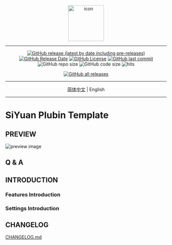 <div align="center">
<img alt="icon" src="https://cdn.jsdelivr.net/gh/Zuoqiu-Yingyi/siyuan-plugin-inbox/public/icon.png" style="width: 8em; height: 8em;">

---
[![GitHub release (latest by date including pre-releases)](https://img.shields.io/github/v/release/Zuoqiu-Yingyi/siyuan-plugin-inbox?include_prereleases&style=flat-square)](https://github.com/Zuoqiu-Yingyi/siyuan-plugin-inbox/releases/latest)
[![GitHub Release Date](https://img.shields.io/github/release-date/Zuoqiu-Yingyi/siyuan-plugin-inbox?style=flat-square)](https://github.com/Zuoqiu-Yingyi/siyuan-plugin-inbox/releases/latest)
[![GitHub License](https://img.shields.io/github/license/Zuoqiu-Yingyi/siyuan-plugin-inbox?style=flat-square)](https://github.com/Zuoqiu-Yingyi/siyuan-plugin-inbox/blob/main/LICENSE)
[![GitHub last commit](https://img.shields.io/github/last-commit/Zuoqiu-Yingyi/siyuan-plugin-inbox?style=flat-square)](https://github.com/Zuoqiu-Yingyi/siyuan-plugin-inbox/commits/main)
![GitHub repo size](https://img.shields.io/github/repo-size/Zuoqiu-Yingyi/siyuan-plugin-inbox?style=flat-square)
![GitHub code size](https://img.shields.io/github/languages/code-size/Zuoqiu-Yingyi/siyuan-plugin-inbox.svg?style=flat-square)
![hits](https://hits.b3log.org/Zuoqiu-Yingyi/siyuan-plugin-inbox.svg)
<!-- ![jsDelivr hits (GitHub)](https://img.shields.io/jsdelivr/gh/hy/Zuoqiu-Yingyi/siyuan-packages-inbox?style=flat-square) -->
[![GitHub all releases](https://img.shields.io/github/downloads/Zuoqiu-Yingyi/siyuan-plugin-inbox/total?style=flat-square)](https://github.com/Zuoqiu-Yingyi/siyuan-plugin-inbox/releases)

---
[简体中文](./README_zh_CN.md) \| English

---
</div>

# SiYuan Plubin Template

## PREVIEW

![preview image](https://cdn.jsdelivr.net/gh/Zuoqiu-Yingyi/siyuan-plugin-inbox/public/preview.png)

## Q & A

## INTRODUCTION

### Features Introduction

### Settings Introduction

## CHANGELOG

[CHANGELOG.md](https://github.com/Zuoqiu-Yingyi/siyuan-plugin-inbox/blob/main/CHANGELOG.md)
